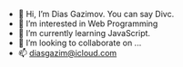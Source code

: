 - 👋 Hi, I’m Dias Gazimov. You can say Divc. 
- 👀 I’m interested in Web Programming
- 🌱 I’m currently learning JavaScript.
- 💞️ I’m looking to collaborate on ...
- 📫 diasgazim@icloud.com

<!---
Gvzum/Gvzum is a ✨ special ✨ repository because its `README.md` (this file) appears on your GitHub profile.
You can click the Preview link to take a look at your changes.
--->
